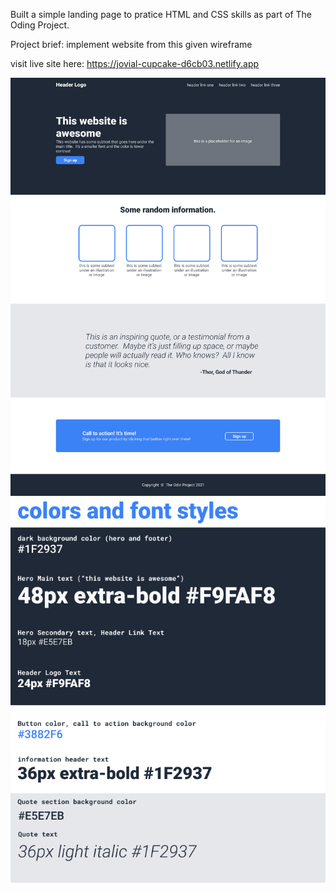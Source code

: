 Built a simple landing page to pratice HTML and CSS skills as part of The Oding Project.

Project brief: implement website from this given wireframe

visit live site here: https://jovial-cupcake-d6cb03.netlify.app

<img src="/images/01.png" alt="kwshoerepair-logo">
<img src="/images/02.png" alt="kwshoerepair-logo">



